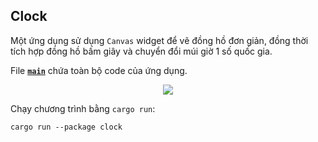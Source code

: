 ## Clock

Một ứng dụng sử dụng `Canvas` widget để vẽ đồng hồ đơn giản, đồng thời tích hợp đồng hồ bấm giây và chuyển đổi múi giờ 1 số quốc gia.

File __[`main`]__ chứa toàn bộ code của ứng dụng.

<div align="center">
  <img src="https://prnt.sc/FZBqjQh-IKaQ">
</div>

Chạy chương trình bằng `cargo run`:
```
cargo run --package clock
```

[`main`]: src/main.rs
